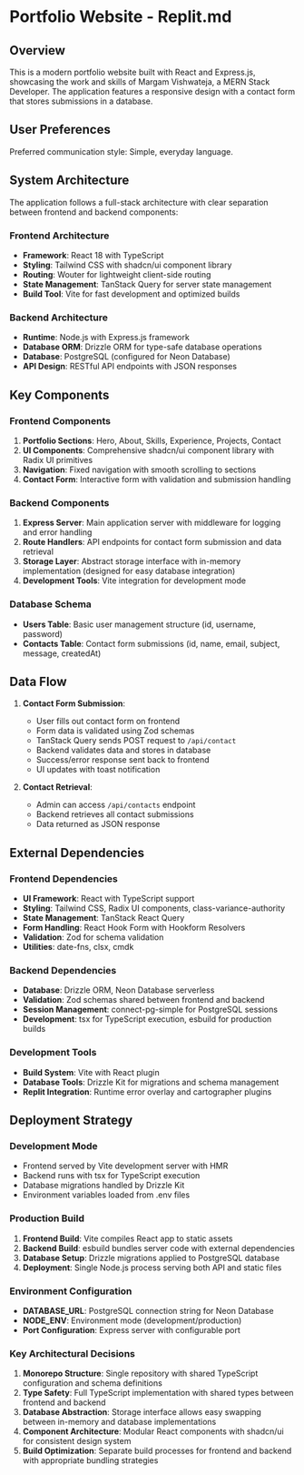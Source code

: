 # Portfolio Website - Replit.md

## Overview

This is a modern portfolio website built with React and Express.js, showcasing the work and skills of Margam Vishwateja, a MERN Stack Developer. The application features a responsive design with a contact form that stores submissions in a database.

## User Preferences

Preferred communication style: Simple, everyday language.

## System Architecture

The application follows a full-stack architecture with clear separation between frontend and backend components:

### Frontend Architecture
- **Framework**: React 18 with TypeScript
- **Styling**: Tailwind CSS with shadcn/ui component library
- **Routing**: Wouter for lightweight client-side routing
- **State Management**: TanStack Query for server state management
- **Build Tool**: Vite for fast development and optimized builds

### Backend Architecture
- **Runtime**: Node.js with Express.js framework
- **Database ORM**: Drizzle ORM for type-safe database operations
- **Database**: PostgreSQL (configured for Neon Database)
- **API Design**: RESTful API endpoints with JSON responses

## Key Components

### Frontend Components
1. **Portfolio Sections**: Hero, About, Skills, Experience, Projects, Contact
2. **UI Components**: Comprehensive shadcn/ui component library with Radix UI primitives
3. **Navigation**: Fixed navigation with smooth scrolling to sections
4. **Contact Form**: Interactive form with validation and submission handling

### Backend Components
1. **Express Server**: Main application server with middleware for logging and error handling
2. **Route Handlers**: API endpoints for contact form submission and data retrieval
3. **Storage Layer**: Abstract storage interface with in-memory implementation (designed for easy database integration)
4. **Development Tools**: Vite integration for development mode

### Database Schema
- **Users Table**: Basic user management structure (id, username, password)
- **Contacts Table**: Contact form submissions (id, name, email, subject, message, createdAt)

## Data Flow

1. **Contact Form Submission**:
   - User fills out contact form on frontend
   - Form data is validated using Zod schemas
   - TanStack Query sends POST request to `/api/contact`
   - Backend validates data and stores in database
   - Success/error response sent back to frontend
   - UI updates with toast notification

2. **Contact Retrieval**:
   - Admin can access `/api/contacts` endpoint
   - Backend retrieves all contact submissions
   - Data returned as JSON response

## External Dependencies

### Frontend Dependencies
- **UI Framework**: React with TypeScript support
- **Styling**: Tailwind CSS, Radix UI components, class-variance-authority
- **State Management**: TanStack React Query
- **Form Handling**: React Hook Form with Hookform Resolvers
- **Validation**: Zod for schema validation
- **Utilities**: date-fns, clsx, cmdk

### Backend Dependencies
- **Database**: Drizzle ORM, Neon Database serverless
- **Validation**: Zod schemas shared between frontend and backend
- **Session Management**: connect-pg-simple for PostgreSQL sessions
- **Development**: tsx for TypeScript execution, esbuild for production builds

### Development Tools
- **Build System**: Vite with React plugin
- **Database Tools**: Drizzle Kit for migrations and schema management
- **Replit Integration**: Runtime error overlay and cartographer plugins

## Deployment Strategy

### Development Mode
- Frontend served by Vite development server with HMR
- Backend runs with tsx for TypeScript execution
- Database migrations handled by Drizzle Kit
- Environment variables loaded from .env files

### Production Build
1. **Frontend Build**: Vite compiles React app to static assets
2. **Backend Build**: esbuild bundles server code with external dependencies
3. **Database Setup**: Drizzle migrations applied to PostgreSQL database
4. **Deployment**: Single Node.js process serving both API and static files

### Environment Configuration
- **DATABASE_URL**: PostgreSQL connection string for Neon Database
- **NODE_ENV**: Environment mode (development/production)
- **Port Configuration**: Express server with configurable port

### Key Architectural Decisions

1. **Monorepo Structure**: Single repository with shared TypeScript configuration and schema definitions
2. **Type Safety**: Full TypeScript implementation with shared types between frontend and backend
3. **Database Abstraction**: Storage interface allows easy swapping between in-memory and database implementations
4. **Component Architecture**: Modular React components with shadcn/ui for consistent design system
5. **Build Optimization**: Separate build processes for frontend and backend with appropriate bundling strategies